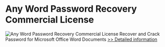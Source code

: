 # Any Word Password Recovery Commercial License
![Any Word Password Recovery Commercial License](https://mycommerce.akamaized.net/api/pimages/P300996002/BIG/300996002.PNG)
Recover and Crack Password for Microsoft Office Word Documents
[>> Detailed information](https://secure.shareit.com/shareit/product.html?productid=300996002&affiliateid=200057808)
